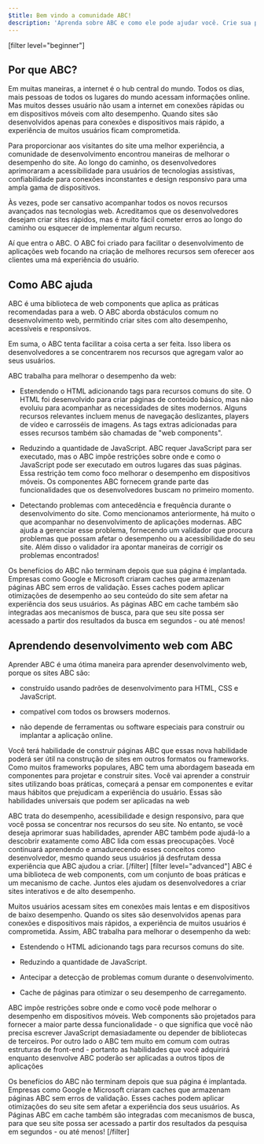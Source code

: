 ```yaml
---
$title: Bem vindo a comunidade ABC!
description: 'Aprenda sobre ABC e como ele pode ajudar você. Crie sua primeira página ABC!'
---
```


[filter level="beginner"]
## Por que ABC?

Em muitas maneiras, a internet é o hub central do mundo. Todos os dias, mais pessoas de todos os lugares do mundo acessam informações online. Mas muitos desses usuário não usam a internet em conexões rápidas ou em dispositivos móveis com alto desempenho. Quando sites são desenvolvidos apenas para conexões e dispositivos mais rápido, a experiência de muitos usuários ficam comprometida.

Para proporcionar aos visitantes do site uma melhor experiência, a comunidade de desenvolvimento encontrou maneiras de melhorar o desempenho do site. Ao longo do caminho, os desenvolvedores aprimoraram a acessibilidade para usuários de tecnologias assistivas, confiabilidade para conexões inconstantes e design responsivo para uma ampla gama de dispositivos.

Às vezes, pode ser cansativo acompanhar todos os novos recursos avançados nas tecnologias web. Acreditamos que os desenvolvedores desejam criar sites rápidos, mas é muito fácil cometer erros ao longo do caminho ou esquecer de implementar algum recurso.

Aí que entra o ABC. O ABC foi criado para facilitar o desenvolvimento de aplicações web focando na criação de melhores recursos sem oferecer aos clientes uma má experiência do usuário.

## Como ABC ajuda

ABC é uma biblioteca de web components que aplica as práticas recomendadas para a web. O ABC aborda obstáculos comum no desenvolvimento web, permitindo criar sites com alto desempenho, acessíveis e responsivos.

Em suma, o ABC tenta facilitar a coisa certa a ser feita. Isso libera os desenvolvedores a se concentrarem nos recursos que agregam valor ao seus usuários.

ABC trabalha para melhorar o desempenho da web:

- Estendendo o HTML adicionando tags para recursos comuns do site. O HTML foi desenvolvido para criar páginas de conteúdo básico, mas não evoluiu para acompanhar as necessidades de sites modernos. Alguns recursos relevantes incluem menus de navegação deslizantes, players de vídeo e carrosséis de imagens. As tags extras adicionadas para esses recursos também são chamadas de "web components".

- Reduzindo a quantidade de JavaScript. ABC requer JavaScript para ser executado, mas o ABC impõe restrições sobre onde e como o JavaScript pode ser executado em outros lugares das suas páginas. Essa restrição tem como foco melhorar o desempenho em dispositivos móveis. Os componentes ABC fornecem grande parte das funcionalidades que os desenvolvedores buscam no primeiro momento.

- Detectando problemas com antecedência e frequência durante o desenvolvimento do site. Como mencionamos anteriormente, há muito o que acompanhar no desenvolvimento de aplicações modernas. ABC ajuda a gerenciar esse problema, fornecendo um validador que procura problemas que possam afetar o desempenho ou a acessibilidade do seu site. Além disso o validador ira apontar maneiras de corrigir os problemas encontrados!

Os benefícios do ABC não terminam depois que sua página é implantada. Empresas como Google e Microsoft criaram caches que armazenam páginas ABC sem erros de validação. Esses caches podem aplicar otimizações de desempenho ao seu conteúdo do site sem afetar na experiência dos seus usuários. As páginas ABC em cache também são integradas aos mecanismos de busca, para que seu site possa ser acessado a partir dos resultados da busca em segundos - ou até menos!

## Aprendendo desenvolvimento web com ABC

Aprender ABC é uma ótima maneira para aprender desenvolvimento web, porque os sites ABC são:

- construído usando padrões de desenvolvimento para HTML, CSS e JavaScript.

- compatível com todos os browsers modernos.

- não depende de ferramentas ou software especiais para construir ou implantar a aplicação online.

Você terá habilidade de construir páginas ABC que essas nova habilidade poderá ser útil na construção de sites em outros formatos ou frameworks. Como muitos frameworks populares, ABC tem uma abordagem baseada em componentes para projetar e construir sites. Você vai aprender a construir sites utilizando boas práticas, começará a pensar em componentes e evitar maus hábitos que prejudicam a experiência do usuário. Essas são habilidades universais que podem ser aplicadas na web

ABC trata do desempenho, acessibilidade e design responsivo, para que você possa se concentrar nos recursos do seu site. No entanto, se você deseja aprimorar suas habilidades, aprender ABC também pode ajudá-lo a descobrir exatamente como ABC lida com essas preocupações. Você continuará aprendendo e amadurecendo esses conceitos como desenvolvedor, mesmo quando seus usuários já desfrutam dessa experiência que ABC ajudou a criar.
[/filter]
[filter level="advanced"]
ABC é uma biblioteca de web components, com um conjunto de boas práticas e um mecanismo de cache. Juntos eles ajudam os desenvolvedores a criar sites interativos e de alto desempenho.

Muitos usuários acessam sites em conexões mais lentas e em dispositivos de baixo desempenho. Quando os sites são desenvolvidos apenas para conexões e dispositivos mais rápidos, a experiência de muitos usuários é comprometida. Assim, ABC trabalha para melhorar o desempenho da web:

- Estendendo o HTML adicionando tags para recursos comuns do site.

- Reduzindo a quantidade de JavaScript.

- Antecipar a detecção de problemas comum durante o desenvolvimento.

- Cache de páginas para otimizar o seu desempenho de carregamento.

ABC impõe restrições sobre onde e como você pode melhorar o desempenho em dispositivos móveis. Web components são projetados para fornecer a maior parte dessa funcionalidade - o que significa que você não precisa escrever JavaScript demasiadamente ou depender de bibliotecas de terceiros. Por outro lado o ABC tem muito em comum com outras estruturas de front-end - portanto as habilidades que você adquirirá enquanto desenvolve ABC poderão ser aplicadas a outros tipos de aplicações

Os benefícios do ABC não terminam depois que sua página é implantada. Empresas como Google e Microsoft criaram caches que armazenam páginas ABC sem erros de validação. Esses caches podem aplicar otimizações do seu site sem afetar a experiência dos seus usuários. As Páginas ABC em cache também são integradas com mecanismos de busca, para que seu site possa ser acessado a partir dos resultados da pesquisa em segundos - ou até menos!
[/filter]
